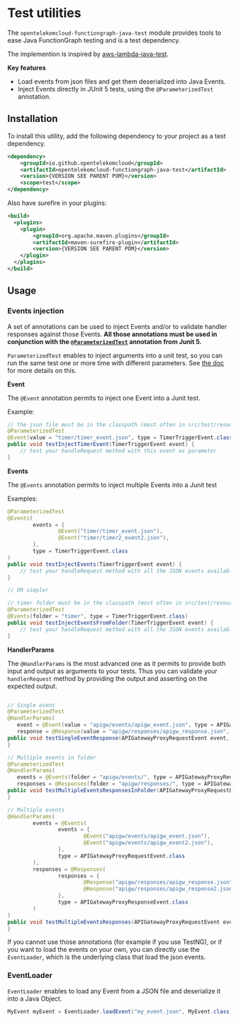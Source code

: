 # Test utilities

The `opentelekomcloud-functiongraph-java-test` module provides tools to ease Java FunctionGraph testing and is a test dependency.

The implemention is inspired by [aws-lambda-java-test](https://github.com/aws/aws-lambda-java-libs/tree/main/aws-lambda-java-tests).

**Key features**

* Load events from json files and get them deserialized into Java Events.
* Inject Events directly in JUnit 5 tests, using the `@ParameterizedTest` annotation.

## Installation

To install this utility, add the following dependency to your project as a test dependency.

```xml
<dependency>
    <groupId>io.github.opentelekomcloud</groupId>
    <artifactId>opentelekomcloud-functiongraph-java-test</artifactId>
    <version>{VERSION SEE PARENT POM}</version>
    <scope>test</scope>
</dependency>
```

Also have surefire in your plugins:

```xml
<build>
  <plugins>
	<plugin>
	    <groupId>org.apache.maven.plugins</groupId>
	    <artifactId>maven-surefire-plugin</artifactId>
	    <version>{VERSION SEE PARENT POM}</version>
	</plugin>
  </plugins>
</build>
```

## Usage

### Events injection

A set of annotations can be used to inject Events and/or to validate handler responses against those Events.
**All those annotations must be used in conjunction with the [`@ParameterizedTest`](https://junit.org/junit5/docs/current/api/org.junit.jupiter.params/org/junit/jupiter/params/ParameterizedTest.html) annotation from Junit 5.**

`ParameterizedTest` enables to inject arguments into a unit test, so you can run the same test one or more time with different parameters.
See [the doc](https://junit.org/junit5/docs/current/user-guide/#writing-tests-parameterized-tests) for more details on this.

**Event**

The `@Event` annotation permits to inject one Event into a Junit test.

Example:

```java
// the json file must be in the classpath (most often in src/test/resources)
@ParameterizedTest
@Event(value = "timer/timer_event.json", type = TimerTriggerEvent.class)
public void testInjectTimerEvent(TimerTriggerEvent event) {
    // test your handleRequest method with this event as parameter
}
```

**Events**

The `@Events` annotation permits to inject multiple Events into a Junit test

Examples:

```java
@ParameterizedTest
@Events(
        events = {
                @Event("timer/timer_event.json"),
                @Event("timer/timer2_event2.json"),
        },
        type = TimerTriggerEvent.class
)
public void testInjectEvents(TimerTriggerEvent event) {
    // test your handleRequest method with all the JSON events available in the timer folder
}

// OR simpler

// timer folder must be in the classpath (most often in src/test/resources)
@ParameterizedTest
@Events(folder = "timer", type = TimerTriggerEvent.class)
public void testInjectEventsFromFolder(TimerTriggerEvent event) {
    // test your handleRequest method with all the JSON events available in the timer folder
}
```

**HandlerParams**

The `@HandlerParams` is the most advanced one as it permits to provide both input and output as arguments to your tests.
Thus you can validate your `handlerRequest` method by providing the output and asserting on the expected output.

```java

// Single event
@ParameterizedTest
@HandlerParams(
   event = @Event(value = "apigw/events/apigw_event.json", type = APIGatewayProxyRequestEvent.class),
   response = @Response(value = "apigw/responses/apigw_response.json", type = APIGatewayProxyResponseEvent.class))
public void testSingleEventResponse(APIGatewayProxyRequestEvent event, APIGatewayProxyResponseEvent response) {
}

// Multiple events in folder
@ParameterizedTest
@HandlerParams(
   events = @Events(folder = "apigw/events/", type = APIGatewayProxyRequestEvent.class),
   responses = @Responses(folder = "apigw/responses/", type = APIGatewayProxyResponseEvent.class))
public void testMultipleEventsResponsesInFolder(APIGatewayProxyRequestEvent event, APIGatewayProxyResponseEvent response) {
}

// Multiple events
@HandlerParams(
        events = @Events(
                events = {
                        @Event("apigw/events/apigw_event.json"),
                        @Event("apigw/events/apigw_event2.json"),
                },
                type = APIGatewayProxyRequestEvent.class
        ),
        responses = @Responses(
                responses = {
                        @Response("apigw/responses/apigw_response.json"),
                        @Response("apigw/responses/apigw_response2.json")
                },
                type = APIGatewayProxyResponseEvent.class
        )
)
public void testMultipleEventsResponses(APIGatewayProxyRequestEvent event, APIGatewayProxyResponseEvent response) {
}
```

If you cannot use those annotations (for example if you use TestNG), or if you want to load the events on your own, you can directly use the `EventLoader`, which is the underlying class that load the json events.

### EventLoader

`EventLoader` enables to load any Event from a JSON file and deserialize it into a Java Object.

```java
MyEvent myEvent = EventLoader.loadEvent("my_event.json", MyEvent.class);
```
